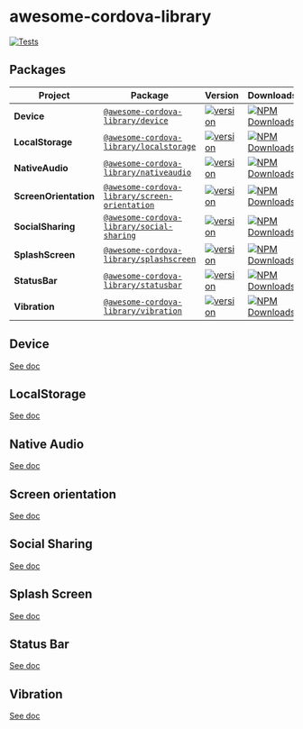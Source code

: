 # awesome-cordova-library

[![Tests](https://github.com/joazco/awesome-cordova-library/actions/workflows/tests.yml/badge.svg?branch=main)](https://github.com/joazco/awesome-cordova-library/actions/workflows/tests.yml)

## Packages

| Project               | Package                                                                                                                    | Version                                                                                                                                                                      | Downloads                                                                                                                                                                                                               |
| --------------------- | -------------------------------------------------------------------------------------------------------------------------- | ---------------------------------------------------------------------------------------------------------------------------------------------------------------------------- | ----------------------------------------------------------------------------------------------------------------------------------------------------------------------------------------------------------------------- |
| **Device**            | [`@awesome-cordova-library/device`](https://www.npmjs.com/package/@awesome-cordova-library/device)                         | [![version](https://img.shields.io/npm/v/@awesome-cordova-library/device/latest.svg)](https://www.npmjs.com/package/@awesome-cordova-library/device)                         | <a href="https://www.npmjs.com/package/@awesome-cordova-library/device" target="_blank"><img src="https://img.shields.io/npm/dm/@awesome-cordova-library/device.svg" alt="NPM Downloads" /></a>                         |
| **LocalStorage**      | [`@awesome-cordova-library/localstorage`](https://www.npmjs.com/package/@awesome-cordova-library/localstorage)             | [![version](https://img.shields.io/npm/v/@awesome-cordova-library/localstorage/latest.svg)](https://www.npmjs.com/package/@awesome-cordova-library/localstorage)             | <a href="https://www.npmjs.com/package/@awesome-cordova-library/localstorage" target="_blank"><img src="https://img.shields.io/npm/dm/@awesome-cordova-library/localstorage.svg" alt="NPM Downloads" /></a>             |
| **NativeAudio**       | [`@awesome-cordova-library/nativeaudio`](https://www.npmjs.com/package/@awesome-cordova-library/nativeaudio)               | [![version](https://img.shields.io/npm/v/@awesome-cordova-library/nativeaudio/latest.svg)](https://www.npmjs.com/package/@awesome-cordova-library/nativeaudio)               | <a href="https://www.npmjs.com/package/@awesome-cordova-library/nativeaudio" target="_blank"><img src="https://img.shields.io/npm/dm/@awesome-cordova-library/nativeaudio.svg" alt="NPM Downloads" /></a>               |
| **ScreenOrientation** | [`@awesome-cordova-library/screen-orientation`](https://www.npmjs.com/package/@awesome-cordova-library/screen-orientation) | [![version](https://img.shields.io/npm/v/@awesome-cordova-library/screen-orientation/latest.svg)](https://www.npmjs.com/package/@awesome-cordova-library/screen-orientation) | <a href="https://www.npmjs.com/package/@awesome-cordova-library/screen-orientation" target="_blank"><img src="https://img.shields.io/npm/dm/@awesome-cordova-library/screen-orientation.svg" alt="NPM Downloads" /></a> |
| **SocialSharing**     | [`@awesome-cordova-library/social-sharing`](https://www.npmjs.com/package/@awesome-cordova-library/social-sharing)         | [![version](https://img.shields.io/npm/v/@awesome-cordova-library/social-sharing/latest.svg)](https://www.npmjs.com/package/@awesome-cordova-library/social-sharing)         | <a href="https://www.npmjs.com/package/@awesome-cordova-library/social-sharing" target="_blank"><img src="https://img.shields.io/npm/dm/@awesome-cordova-library/social-sharing.svg" alt="NPM Downloads" /></a>         |
| **SplashScreen**      | [`@awesome-cordova-library/splashscreen`](https://www.npmjs.com/package/@awesome-cordova-library/splashscreen)             | [![version](https://img.shields.io/npm/v/@awesome-cordova-library/splashscreen/latest.svg)](https://www.npmjs.com/package/@awesome-cordova-library/splashscreen)             | <a href="https://www.npmjs.com/package/@awesome-cordova-library/splashscreen" target="_blank"><img src="https://img.shields.io/npm/dm/@awesome-cordova-library/splashscreen.svg" alt="NPM Downloads" /></a>             |
| **StatusBar**         | [`@awesome-cordova-library/statusbar`](https://www.npmjs.com/package/@awesome-cordova-library/statusbar)                   | [![version](https://img.shields.io/npm/v/@awesome-cordova-library/statusbar/latest.svg)](https://www.npmjs.com/package/@awesome-cordova-library/statusbar)                   | <a href="https://www.npmjs.com/package/@awesome-cordova-library/statusbar" target="_blank"><img src="https://img.shields.io/npm/dm/@awesome-cordova-library/statusbar.svg" alt="NPM Downloads" /></a>                   |
| **Vibration**         | [`@awesome-cordova-library/vibration`](https://www.npmjs.com/package/@awesome-cordova-library/vibration)                   | [![version](https://img.shields.io/npm/v/@awesome-cordova-library/vibration.svg)](https://www.npmjs.com/package/@awesome-cordova-library/vibration)                          | <a href="https://www.npmjs.com/package/@awesome-cordova-library/vibration" target="_blank"><img src="https://img.shields.io/npm/dm/@awesome-cordova-library/vibration.svg" alt="NPM Downloads" /></a>                   |

## Device

[See doc](./device/README.md)

## LocalStorage

[See doc](./localStorage/README.md)

## Native Audio

[See doc](./nativeaudio/README.md)

## Screen orientation

[See doc](./screen-orientation/README.md)

## Social Sharing

[See doc](./social-sharing/README.md)

## Splash Screen

[See doc](./splashscreen/README.md)

## Status Bar

[See doc](./statusbar/README.md)

## Vibration

[See doc](./vibration/README.md)
